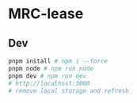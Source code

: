 # MRC-lease

## Dev

```bash
pnpm install # npm i --force
pnpm node # npm run node
pnpm dev # npm run dev
# http://localhost:3000
# remove local storage and refresh
```
